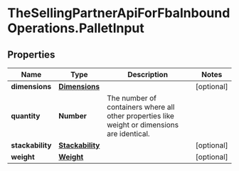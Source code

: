 # TheSellingPartnerApiForFbaInboundOperations.PalletInput

## Properties
Name | Type | Description | Notes
------------ | ------------- | ------------- | -------------
**dimensions** | [**Dimensions**](Dimensions.md) |  | [optional] 
**quantity** | **Number** | The number of containers where all other properties like weight or dimensions are identical. | 
**stackability** | [**Stackability**](Stackability.md) |  | [optional] 
**weight** | [**Weight**](Weight.md) |  | [optional] 


